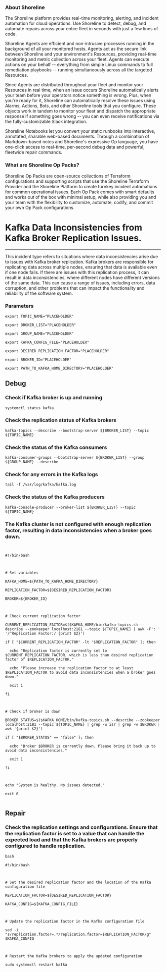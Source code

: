 
### About Shoreline
The Shoreline platform provides real-time monitoring, alerting, and incident automation for cloud operations. Use Shoreline to detect, debug, and automate repairs across your entire fleet in seconds with just a few lines of code.

Shoreline Agents are efficient and non-intrusive processes running in the background of all your monitored hosts. Agents act as the secure link between Shoreline and your environment's Resources, providing real-time monitoring and metric collection across your fleet. Agents can execute actions on your behalf -- everything from simple Linux commands to full remediation playbooks -- running simultaneously across all the targeted Resources.

Since Agents are distributed throughout your fleet and monitor your Resources in real time, when an issue occurs Shoreline automatically alerts your team before your operators notice something is wrong. Plus, when you're ready for it, Shoreline can automatically resolve these issues using Alarms, Actions, Bots, and other Shoreline tools that you configure. These objects work in tandem to monitor your fleet and dispatch the appropriate response if something goes wrong -- you can even receive notifications via the fully-customizable Slack integration.

Shoreline Notebooks let you convert your static runbooks into interactive, annotated, sharable web-based documents. Through a combination of Markdown-based notes and Shoreline's expressive Op language, you have one-click access to real-time, per-second debug data and powerful, fleetwide repair commands.

### What are Shoreline Op Packs?
Shoreline Op Packs are open-source collections of Terraform configurations and supporting scripts that use the Shoreline Terraform Provider and the Shoreline Platform to create turnkey incident automations for common operational issues. Each Op Pack comes with smart defaults and works out of the box with minimal setup, while also providing you and your team with the flexibility to customize, automate, codify, and commit your own Op Pack configurations.

# Kafka Data Inconsistencies from Kafka Broker Replication Issues.
---

This incident type refers to situations where data inconsistencies arise due to issues with Kafka broker replication. Kafka brokers are responsible for replicating data across multiple nodes, ensuring that data is available even if one node fails. If there are issues with this replication process, it can result in data inconsistencies, where different nodes have different versions of the same data. This can cause a range of issues, including errors, data corruption, and other problems that can impact the functionality and reliability of the software system.

### Parameters
```shell
export TOPIC_NAME="PLACEHOLDER"

export BROKER_LIST="PLACEHOLDER"

export GROUP_NAME="PLACEHOLDER"

export KAFKA_CONFIG_FILE="PLACEHOLDER"

export DESIRED_REPLICATION_FACTOR="PLACEHOLDER"

export BROKER_ID="PLACEHOLDER"

export PATH_TO_KAFKA_HOME_DIRECTORY="PLACEHOLDER"
```

## Debug

### Check if Kafka broker is up and running
```shell
systemctl status kafka
```

### Check the replication status of Kafka brokers
```shell
kafka-topics --describe --bootstrap-server ${BROKER_LIST} --topic ${TOPIC_NAME}
```

### Check the status of the Kafka consumers
```shell
kafka-consumer-groups --bootstrap-server ${BROKER_LIST} --group ${GROUP_NAME} --describe
```

### Check for any errors in the Kafka logs
```shell
tail -f /var/log/kafka/kafka.log
```

### Check the status of the Kafka producers
```shell
kafka-console-producer --broker-list ${BROKER_LIST} --topic ${TOPIC_NAME}
```

### The Kafka cluster is not configured with enough replication factor, resulting in data inconsistencies when a broker goes down.
```shell


#!/bin/bash



# Set variables

KAFKA_HOME=${PATH_TO_KAFKA_HOME_DIRECTORY}

REPLICATION_FACTOR=${DESIRED_REPLICATION_FACTOR}

BROKER=${BROKER_ID}



# Check current replication factor

CURRENT_REPLICATION_FACTOR=$($KAFKA_HOME/bin/kafka-topics.sh --describe --zookeeper localhost:2181 --topic ${TOPIC_NAME} | awk -F': ' '/^Replication Factor:/ {print $2}')

if [ "$CURRENT_REPLICATION_FACTOR" -lt "$REPLICATION_FACTOR" ]; then

  echo "Replication factor is currently set to $CURRENT_REPLICATION_FACTOR, which is less than desired replication factor of $REPLICATION_FACTOR."

  echo "Please increase the replication factor to at least $REPLICATION_FACTOR to avoid data inconsistencies when a broker goes down."

  exit 1

fi



# Check if broker is down

BROKER_STATUS=$($KAFKA_HOME/bin/kafka-topics.sh --describe --zookeeper localhost:2181 --topic ${TOPIC_NAME} | grep -w isr | grep -w $BROKER | awk '{print $2}')

if [ "$BROKER_STATUS" == "false" ]; then

  echo "Broker $BROKER is currently down. Please bring it back up to avoid data inconsistencies."

  exit 1

fi



echo "System is healthy. No issues detected."

exit 0


```

## Repair

### Check the replication settings and configurations. Ensure that the replication factor is set to a value that can handle the expected load and that the Kafka brokers are properly configured to handle replication.
```shell
bash

#!/bin/bash



# Set the desired replication factor and the location of the Kafka configuration file

REPLICATION_FACTOR=${DESIRED_REPLICATION_FACTOR}

KAFKA_CONFIG=${KAFKA_CONFIG_FILE}



# Update the replication factor in the Kafka configuration file

sed -i "s/replication.factor=.*/replication.factor=$REPLICATION_FACTOR/g" $KAFKA_CONFIG



# Restart the Kafka brokers to apply the updated configuration

sudo systemctl restart kafka


```